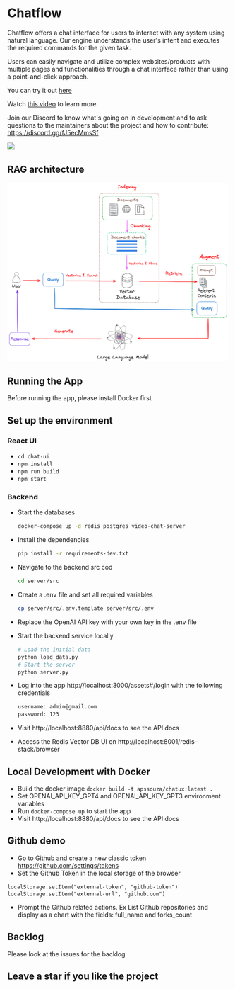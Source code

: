 # Chatflow

Chatflow offers a chat interface for users to interact with any system using natural language.
Our engine understands the user's intent and executes the required
commands for the given task.

Users can easily navigate and utilize complex websites/products with multiple pages and
functionalities through a chat interface rather than using a point-and-click
approach.

You can try it out [here](http://apps.newaisolutions.com/)

Watch [this video](https://youtu.be/S_-6Oi1Zq1o?si=7TwD9pZq47uFMf1) to learn more.

Join our Discord to know what's going on in development and to ask questions to the maintainers about the project and how to contribute: https://discord.gg/fJ5ecMmsSf

<img src="declarative-imperative.png">

## RAG architecture
<img src="assets/rag-flow.png" width="500">

## Running the App
Before running the app, please install Docker first

## Set up the environment

### React UI
- `cd chat-ui`
- `npm install`
- `npm run build`
- `npm start`

### Backend

- Start the databases
    ```bash
    docker-compose up -d redis postgres video-chat-server
    ```
- Install the dependencies
    ```bash
    pip install -r requirements-dev.txt
    ```
- Navigate to the backend src cod 
    ```bash
    cd server/src
    ```
  
- Create a .env file and set all required variables
    ```bash
    cp server/src/.env.template server/src/.env
    ```
- Replace the OpenAI API key with your own key in the .env file
  
- Start the backend service locally
    ```bash
  # Load the initial data
   python load_data.py
  # Start the server
   python server.py
    ```
  
- Log into the app http://localhost:3000/assets#/login with the following credentials
    ```bash
    username: admin@gmail.com
    password: 123
    ```
- Visit http://localhost:8880/api/docs to see the API docs
- Access the Redis Vector DB UI on http://localhost:8001/redis-stack/browser

## Local Development with Docker
- Build the docker image `docker build -t apssouza/chatux:latest .`
- Set OPENAI_API_KEY_GPT4 and OPENAI_API_KEY_GPT3 environment variables
- Run `docker-compose up` to start the app
- Visit http://localhost:8880/api/docs to see the API docs

## Github demo
- Go to Github and create a new classic token https://github.com/settings/tokens
- Set the Github Token in the local storage of the browser
```
localStorage.setItem("external-token", "github-token")
localStorage.setItem("external-url", "github.com")
```
- Prompt the Github related actions. Ex List Github repositories and display as a chart with the fields: full_name and forks_count



## Backlog
Please look at the issues for the backlog

## Leave a star if you like the project
